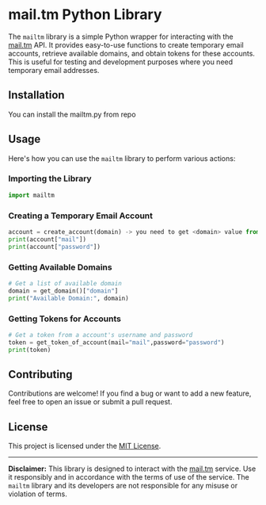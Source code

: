 # mail.tm Python Library

The `mailtm` library is a simple Python wrapper for interacting with the [mail.tm](https://mail.tm) API. It provides easy-to-use functions to create temporary email accounts, retrieve available domains, and obtain tokens for these accounts. This is useful for testing and development purposes where you need temporary email addresses.

## Installation

You can install the mailtm.py from repo

## Usage

Here's how you can use the `mailtm` library to perform various actions:

### Importing the Library

```python
import mailtm
```

### Creating a Temporary Email Account

```python
account = create_account(domain) -> you need to get <domain> value from get_domain()
print(account["mail"])
print(account["password"])
```

### Getting Available Domains

```python
# Get a list of available domain
domain = get_domain()["domain"]
print("Available Domain:", domain)
```

### Getting Tokens for Accounts

```python
# Get a token from a account's username and password
token = get_token_of_account(mail="mail",password="password")
print(token)
```



## Contributing

Contributions are welcome! If you find a bug or want to add a new feature, feel free to open an issue or submit a pull request.

## License

This project is licensed under the [MIT License](LICENSE).

---

**Disclaimer:** This library is designed to interact with the [mail.tm](https://mail.tm) service. Use it responsibly and in accordance with the terms of use of the service. The `mailtm` library and its developers are not responsible for any misuse or violation of terms.
